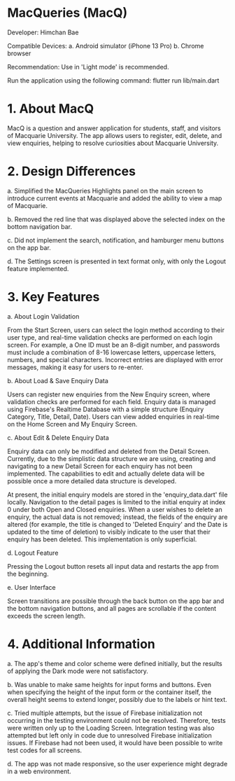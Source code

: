 # MacQueries (MacQ)

Developer: Himchan Bae

Compatible Devices:
a. Android simulator (iPhone 13 Pro)
b. Chrome browser

Recommendation:
Use in 'Light mode' is recommended.

Run the application using the following command:
flutter run lib/main.dart

# 1. About MacQ

MacQ is a question and answer application for students, staff, and visitors of Macquarie University. The app allows users to register, edit, delete, and view enquiries, helping to resolve curiosities about Macquarie University.

# 2. Design Differences

a. Simplified the MacQueries Highlights panel on the main screen to introduce current events at Macquarie and added the ability to view a map of Macquarie.

b. Removed the red line that was displayed above the selected index on the bottom navigation bar.

c. Did not implement the search, notification, and hamburger menu buttons on the app bar.

d. The Settings screen is presented in text format only, with only the Logout feature implemented.

# 3. Key Features

a. About Login Validation

From the Start Screen, users can select the login method according to their user type, and real-time validation checks are performed on each login screen. For example, a One ID must be an 8-digit number, and passwords must include a combination of 8-16 lowercase letters, uppercase letters, numbers, and special characters. Incorrect entries are displayed with error messages, making it easy for users to re-enter.

b. About Load & Save Enquiry Data

Users can register new enquiries from the New Enquiry screen, where validation checks are performed for each field. Enquiry data is managed using Firebase's Realtime Database with a simple structure (Enquiry Category, Title, Detail, Date). Users can view added enquiries in real-time on the Home Screen and My Enquiry Screen.

c. About Edit & Delete Enquiry Data

Enquiry data can only be modified and deleted from the Detail Screen. Currently, due to the simplistic data structure we are using, creating and navigating to a new Detail Screen for each enquiry has not been implemented. The capabilities to edit and actually delete data will be possible once a more detailed data structure is developed.

At present, the initial enquiry models are stored in the 'enquiry_data.dart' file locally. Navigation to the detail pages is limited to the initial enquiry at index 0 under both Open and Closed enquiries. When a user wishes to delete an enquiry, the actual data is not removed; instead, the fields of the enquiry are altered (for example, the title is changed to 'Deleted Enquiry' and the Date is updated to the time of deletion) to visibly indicate to the user that their enquiry has been deleted. This implementation is only superficial.

d. Logout Feature

Pressing the Logout button resets all input data and restarts the app from the beginning.

e. User Interface

Screen transitions are possible through the back button on the app bar and the bottom navigation buttons, and all pages are scrollable if the content exceeds the screen length.

# 4. Additional Information

a. The app's theme and color scheme were defined initially, but the results of applying the Dark mode were not satisfactory.

b. Was unable to make same heights for input forms and buttons. Even when specifying the height of the input form or the container itself, the overall height seems to extend longer, possibly due to the labels or hint text.

c. Tried multiple attempts, but the issue of Firebase initialization not occurring in the testing environment could not be resolved. Therefore, tests were written only up to the Loading Screen. Integration testing was also attempted but left only in code due to unresolved Firebase initialization issues. If Firebase had not been used, it would have been possible to write test codes for all screens.

d. The app was not made responsive, so the user experience might degrade in a web environment.
